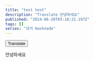 ```yaml
---
title: "test test"
description: "Translate 안녕하세요"
published: "2024-06-28T03:18:22.197Z"
tags: []
series: "과거 Hashnode"
---
```


<button onclick="translatePage()">Translate</button>
<script type="text/javascript">
function translatePage() {
  var languageSelect = document.createElement('select');
  languageSelect.innerHTML = `
    <option value="en">English</option>
    <option value="ja">Japanese</option>
    <option value="zh-CN">Chinese (Simplified)</option>
  `;
  languageSelect.onchange = function() {
    var lang = this.value;
    location.href = 'https://translate.google.com/translate?sl=auto&tl=' + lang + '&u=' + encodeURIComponent(window.location.href);
  };
  document.body.appendChild(languageSelect);
}
</script>


안녕하세요